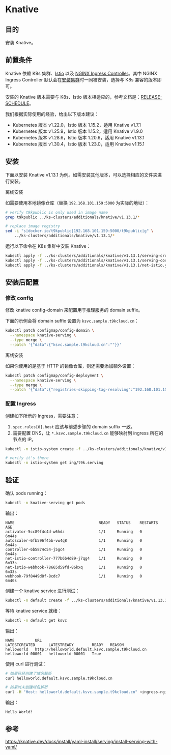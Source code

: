 # Knative

## 目的

安装 Knative。

## 前置条件

Knative 依赖 K8s 集群、<a target="_blank" rel="noopener noreferrer" href="https://istio.io/">Istio</a> 以及 <a target="_blank" rel="noopener noreferrer" href="https://kubernetes.github.io/ingress-nginx/deploy/">NGINX Ingress Controller</a>。其中 NGINX Ingress Controller 默认会在[安装集群](../k8s-install.md#安装集群)时一同被安装，选择与 K8s 兼容的版本即可。

安装的 Knative 版本需要与 K8s、Istio 版本相适应的，参考文档是：[RELEASE-SCHEDULE](https://github.com/knative/community/blob/main/mechanics/RELEASE-SCHEDULE.md)。

我们根据实际使用的经验，给出以下版本建议：

* Kubernetes 版本 v1.22.0，Istio 版本 1.15.2，适用 Knative v1.7.1
* Kubernetes 版本 v1.25.9，Istio 版本 1.15.2，适用 Knative v1.9.0
* Kubernetes 版本 v1.28.6，Istio 版本 1.20.6，适用 Knative v1.13.1
* Kubernetes 版本 v1.30.4，Istio 版本 1.23.0，适用 Knative v1.15.1



## 安装

下面以安装 Knative v1.13.1 为例。如需安装其他版本，可以选择相应的文件夹进行安装。

<aside class="note">
<div class="title">离线安装</div>

如需要使用本地镜像仓库（替换 `192.168.101.159:5000` 为实际的地址）：

```bash
# verify t9kpublic is only used in image name
grep t9kpublic ../ks-clusters/additionals/knative/v1.13.1/*

# replace image registry
sed -i "s|docker.io/t9kpublic|192.168.101.159:5000/t9kpublic|g" \
    ../ks-clusters/additionals/knative/v1.13.1/*
```
</aside>

运行以下命令在 K8s 集群中安装 Knative：

```bash
kubectl apply -f ../ks-clusters/additionals/knative/v1.13.1/serving-crds.yaml
kubectl apply -f ../ks-clusters/additionals/knative/v1.13.1/serving-core.yaml
kubectl apply -f ../ks-clusters/additionals/knative/v1.13.1/net-istio.yaml
```

## 安装后配置

### 修改 config

修改 knative config-domain 来配置用于推理服务的 domain suffix。

下面的示例会将 domain suffix 设置为 `ksvc.sample.t9kcloud.cn`：

```bash
kubectl patch configmap/config-domain \
  --namespace knative-serving \
  --type merge \
  --patch '{"data":{"ksvc.sample.t9kcloud.cn":""}}'
```

<aside class="note">
<div class="title">离线安装</div>

如果你使用的是基于 HTTP 的镜像仓库，则还需要添加额外设置：

```bash
kubectl patch configmap/config-deployment \
  --namespace knative-serving \
  --type merge \
  --patch '{"data":{"registries-skipping-tag-resolving":"192.168.101.159:5000"}}'
```
</aside>

### 配置 Ingress

创建如下所示的 Ingress，需要注意：

1. `spec.rules[0].host` 应该与前述步骤的 domain suffix 一致。
1. 需要配置 DNS，让 `*.ksvc.sample.t9kcloud.cn` 能够映射到 ingress 所在的节点的 IP。

```bash
kubectl -n istio-system create -f ../ks-clusters/additionals/knative/v1.13.1/ingress.yaml

# verify it's there
kubectl -n istio-system get ing/t9k.serving
```

## 验证

确认 pods running：

```bash
kubectl -n knative-serving get pods
```

输出：

```console
NAME                                     READY   STATUS    RESTARTS   AGE
activator-5cc89f4c4d-w6hdz               1/1     Running   0          6m44s
autoscaler-6fb596f4bb-vw4q8              1/1     Running   0          6m44s
controller-6b5874c54-j5gc4               1/1     Running   0          6m44s
net-istio-controller-777b6b4d89-j7qg4    1/1     Running   0          6m33s
net-istio-webhook-78665d59fd-86kxq       1/1     Running   0          6m33s
webhook-79f8449d8f-8cdc7                 1/1     Running   0          6m40s
```

创建一个 knative service 进行测试：

```bash
kubectl -n default create -f ../ks-clusters/additionals/knative/v1.13.1/hello-ksvc.yaml
```

等待 knative service 就绪：

```bash
kubectl -n default get ksvc
```

输出：

```console
NAME         URL                                                 LATESTCREATED      LATESTREADY        READY   REASON
helloworld   http://helloworld.default.ksvc.sample.t9kcloud.cn   helloworld-00001   helloworld-00001   True 
```

使用 curl 进行测试：

```bash
# 如果已经创建了域名解析
curl helloworld.default.ksvc.sample.t9kcloud.cn

# 如果尚未创建域名解析
curl -H "Host: helloworld.default.ksvc.sample.t9kcloud.cn" <ingress-nginx-ip>
```

输出：

```console
Hello World!
```

## 参考

<https://knative.dev/docs/install/yaml-install/serving/install-serving-with-yaml/>
